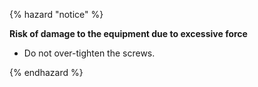 
{% hazard "notice" %}

**Risk of damage to the equipment due to excessive force**

- Do not over-tighten the screws.

{% endhazard  %}
